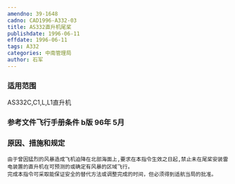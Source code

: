 ```yaml
---
amendno: 39-1648
cadno: CAD1996-A332-03
title: AS332直升机尾桨
publishdate: 1996-06-11
effdate: 1996-06-11
tags: A332
categories: 中南管理局
author: 石军
---
```


### 适用范围 
AS332C,C1,L,L1直升机

### 参考文件飞行手册条件 b版 96年 5月

### 原因、措施和规定 
    由于曾因猛烈的风暴造成飞机迫降在北部海面上,要求在本指令生效之日起,禁止未在尾桨安装雷电装置的直升机在可预测的或确定有风暴的区域飞行。 
    完成本指令可采取能保证安全的替代方法或调整完成的时间，但必须得到适航当局的批准。
